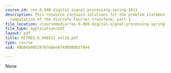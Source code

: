 ```yaml
---
course_id: res-6-008-digital-signal-processing-spring-2011
description: This resource contains solutions for the problem statements related to
  computation of the discrete Fourier transform, part 1.
file_location: /coursemedia/res-6-008-digital-signal-processing-spring-2011/48b84b00529767e8eebf490808b178e4_MITRES_6_008S11_sol18.pdf
file_type: application/pdf
layout: pdf
title: MITRES_6_008S11_sol18.pdf
type: course
uid: 48b84b00529767e8eebf490808b178e4

---
```

None